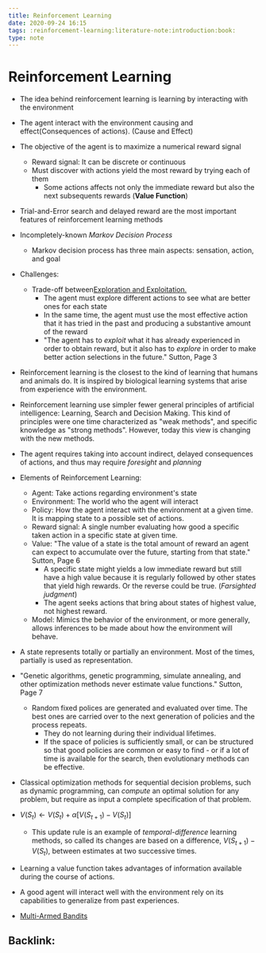 ```yaml
---
title: Reinforcement Learning
date: 2020-09-24 16:15
tags: :reinforcement-learning:literature-note:introduction:book:
type: note
---
```


# Reinforcement Learning  #

* The idea behind reinforcement learning is learning by interacting with the environment
* The agent interact with the environment causing and effect(Consequences of actions). (Cause and Effect)
* The objective of the agent is to maximize a numerical reward signal
    - Reward signal: It can be discrete or continuous
    - Must discover with actions yield the most reward by trying each of them
        * Some actions affects not only the immediate reward but also the next subsequents rewards (**Value Function**)
* Trial-and-Error search and delayed reward are the most important features of reinforcement learning methods
* Incompletely-known *Markov Decision Process*
    - Markov decision process has three main aspects: sensation, action, and goal
* Challenges:
    - Trade-off between[Exploration and Exploitation.](20200928183439-exploration_and_exploitation.md)
        * The agent must explore different actions to see what are better ones for each state
        * In the same time, the agent must use the most effective action that it has tried in the past and producing a
          substantive amount of the reward
        * "The agent has to *exploit* what it has already experienced in order to obtain reward, but it also has to
          *explore* in order to make better action selections in the future." Sutton, Page 3
* Reinforcement learning is the closest to the kind of learning that humans and animals do. It is inspired by biological
  learning systems that arise from experience with the environment.
* Reinforcement learning use simpler fewer general principles of artificial intelligence: Learning, Search and Decision
  Making. This kind of principles were one time characterized as "weak methods", and specific knowledge as  "strong
  methods". However, today this view is changing with the new methods.
* The agent requires taking into account indirect, delayed consequences of actions, and thus may require *foresight* and
  *planning*
* Elements of Reinforcement Learning:
    - Agent: Take actions regarding environment's state
    - Environment: The world who the agent will interact
    - Policy: How the agent interact with the environment at a given time. It is mapping state to a possible
      set of actions.
    - Reward signal: A single number evaluating how good a specific taken action in a specific state at given time.
    - Value: "The value of a state is the total amount of reward an agent can expect to accumulate over the future,
      starting from that state." Sutton, Page 6
        * A specific state might yields a low immediate reward but still have a high value because it is regularly
          followed by other states  that yield high rewards. Or the reverse could be true. (*Farsighted judgment*)
        * The agent seeks actions that bring about states of highest value, not highest reward.
    - Model: Mimics the behavior of the environment, or more generally, allows inferences to be made about how the
      environment will behave.

* A state represents totally or partially an environment. Most of the times, partially is used as representation.
* "Genetic algorithms, genetic programming, simulate annealing, and other optimization methods never estimate value
  functions." Sutton, Page 7
    - Random fixed polices are generated and evaluated over time. The best ones are carried over to the next generation
      of policies and the process repeats.
        * They do not learning during their individual lifetimes.
        * If the space of policies is sufficiently small, or can be structured so that good policies are common or easy to
          find - or if a lot of time is available for the search, then evolutionary methods can be effective.
* Classical optimization methods for sequential decision problems, such as dynamic programming, can *compute* an optimal
  solution for any problem, but require as input a complete specification of that problem.
* $V(S_{t}) \leftarrow V(S_{t}) + \alpha \left[V(S_{t+1}) - V(S_{t}) \right]$
    - This update rule is an example of *temporal-difference* learning methods, so called its changes are based on a
      difference, $V(S_{t+1}) - V(S_{t})$, between estimates  at two successive times.
* Learning a value function takes advantages of information available during the course of actions.
* A good agent will interact well with the environment rely on its capabilities to generalize from past experiences.
* [Multi-Armed Bandits](20200928183306-multi-armed_bandits_.md)


Backlink:
----
